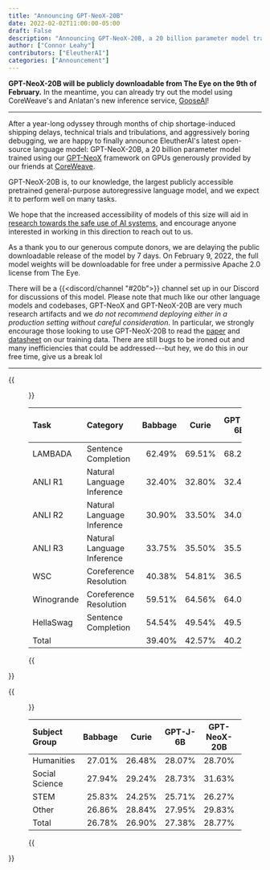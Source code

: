```yaml
---
title: "Announcing GPT-NeoX-20B"
date: 2022-02-02T11:00:00-05:00
draft: False
description: "Announcing GPT-NeoX-20B, a 20 billion parameter model trained in collaboration with CoreWeave."
author: ["Connor Leahy"]
contributors: ["EleutherAI"]
categories: ["Announcement"]
---
```


**GPT-NeoX-20B will be publicly downloadable from The Eye on the <date datetime="2022-02-09">9th of February</date>.**
In the meantime, you can already try out the model using CoreWeave's and Anlatan's new inference service, <a href="https://goose.ai/" title="We're dead serious, that is actually what it is called.">GooseAI</a>!

---

After a year-long odyssey through months of chip shortage-induced shipping delays, technical trials and tribulations, and aggressively boring debugging, we are happy to finally announce EleutherAI's latest open-source language model: GPT-NeoX-20B, a 20 billion parameter model trained using our [GPT-NeoX](https://github.com/EleutherAI/gpt-neox) framework on GPUs generously provided by our friends at [CoreWeave](https://www.coreweave.com/).

GPT-NeoX-20B is, to our knowledge, the largest publicly accessible pretrained general-purpose autoregressive language model, and we expect it to perform well on many tasks.

We hope that the increased accessibility of models of this size will aid in [research towards the safe use of AI systems](https://blog.eleuther.ai/why-release-a-large-language-model/), and encourage anyone interested in working in this direction to reach out to us.

As a thank you to our generous compute donors, we are delaying the public downloadable release of the model by 7 days. On <date datetime="2022-02-09">February 9, 2022</date>, the full model weights will be downloadable for free under a permissive Apache 2.0 license from The Eye.

There will be a {{<discord/channel "#20b">}} channel set up in our Discord for discussions of this model. Please note that much like our other language models and codebases, GPT-NeoX and GPT-NeoX-20B are very much research artifacts and we *do not recommend deploying either in a production setting without careful consideration*. In particular, we strongly encourage those looking to use GPT-NeoX-20B to read the [paper](https://arxiv.org/abs/2101.00027) and [datasheet](https://arxiv.org/abs/2201.07311) on our training data. There are still bugs to be ironed out and many inefficiencies that could be addressed---but hey, we do this in our free time, give us a break lol

---

{{<figure caption="Accuracy on standard language modeling tasks.">}}

<table>
<thead>
<tr>
<th style="text-align: left;">Task</th>
<th style="text-align: left;">Category</th>
<th style="text-align: center;">Babbage</th>
<th style="text-align: center;">Curie</th>
<th style="text-align: center;">GPT-J-6B</th>
<th style="text-align: center;">GPT-NeoX-20B</th>
<th style="text-align: center;">DaVinci</th>
</tr>
</thead>
<tbody>
<tr>
<td style="text-align: left;">LAMBADA</td>
<td style="text-align: left;">Sentence Completion</td>
<td style="text-align: right;">62.49%</td>
<td style="text-align: right;">69.51%</td>
<td style="text-align: right;">68.29%</td>
<td style="text-align: right;">71.98%</td>
<td style="text-align: right;">75.16%</td>
</tr>
<tr>
<td style="text-align: left;">ANLI R1</td>
<td style="text-align: left;">Natural Language Inference</td>
<td style="text-align: right;">32.40%</td>
<td style="text-align: right;">32.80%</td>
<td style="text-align: right;">32.40%</td>
<td style="text-align: right;">33.50%</td>
<td style="text-align: right;">36.30%</td>
</tr>
<tr>
<td style="text-align: left;">ANLI R2</td>
<td style="text-align: left;">Natural Language Inference</td>
<td style="text-align: right;">30.90%</td>
<td style="text-align: right;">33.50%</td>
<td style="text-align: right;">34.00%</td>
<td style="text-align: right;">34.40%</td>
<td style="text-align: right;">37.00%</td>
</tr>
<tr>
<td style="text-align: left;">ANLI R3</td>
<td style="text-align: left;">Natural Language Inference</td>
<td style="text-align: right;">33.75%</td>
<td style="text-align: right;">35.50%</td>
<td style="text-align: right;">35.50%</td>
<td style="text-align: right;">35.75%</td>
<td style="text-align: right;">36.83%</td>
</tr>
<tr>
<td style="text-align: left;">WSC</td>
<td style="text-align: left;">Coreference Resolution</td>
<td style="text-align: right;">40.38%</td>
<td style="text-align: right;">54.81%</td>
<td style="text-align: right;">36.53%</td>
<td style="text-align: right;">53.61%</td>
<td style="text-align: right;">63.46%</td>
</tr>
<tr>
<td style="text-align: left;">Winogrande</td>
<td style="text-align: left;">Coreference Resolution</td>
<td style="text-align: right;">59.51%</td>
<td style="text-align: right;">64.56%</td>
<td style="text-align: right;">64.01%</td>
<td style="text-align: right;">65.27%</td>
<td style="text-align: right;">69.93%</td>
</tr>
<tr>
<td style="text-align: left;">HellaSwag</td>
<td style="text-align: left;">Sentence Completion</td>
<td style="text-align: right;">54.54%</td>
<td style="text-align: right;">49.54%</td>
<td style="text-align: right;">49.54%</td>
<td style="text-align: right;">49.04%</td>
<td style="text-align: right;">59.18%</td>
</tr>
<tr>
<td style="text-align: left;">Total</td>
<td style="text-align: left;"></td>
<td style="text-align: right;">39.40%</td>
<td style="text-align: right;">42.57%</td>
<td style="text-align: right;">40.28%</td>
<td style="text-align: right;">43.31%</td>
<td style="text-align: right;">48.40%</td>
</tr>
</tbody>
</table>

{{</figure>}}

{{<figure caption="Accuracy of factual knowledge by subject group, as measured by the [HendrycksTest](https://arxiv.org/abs/2009.03300) evaluation.">}}

<table>
<thead>
<tr>
<th style="text-align: left;">Subject Group</th>
<th style="text-align: center;">Babbage</th>
<th style="text-align: center;">Curie</th>
<th style="text-align: center;">GPT-J-6B</th>
<th style="text-align: center;">GPT-NeoX-20B</th>
<th style="text-align: center;">DaVinci</th>
</tr>
</thead>
<tbody>
<tr>
<td style="text-align: left;">Humanities</td>
<td style="text-align: right;">27.01%</td>
<td style="text-align: right;">26.48%</td>
<td style="text-align: right;">28.07%</td>
<td style="text-align: right;">28.70%</td>
<td style="text-align: right;">32.30%</td>
</tr>
<tr>
<td style="text-align: left;">Social Science</td>
<td style="text-align: right;">27.94%</td>
<td style="text-align: right;">29.24%</td>
<td style="text-align: right;">28.73%</td>
<td style="text-align: right;">31.63%</td>
<td style="text-align: right;">35.87%</td>
</tr>
<tr>
<td style="text-align: left;">STEM</td>
<td style="text-align: right;">25.83%</td>
<td style="text-align: right;">24.25%</td>
<td style="text-align: right;">25.71%</td>
<td style="text-align: right;">26.27%</td>
<td style="text-align: right;">28.60%</td>
</tr>
<tr>
<td style="text-align: left;">Other</td>
<td style="text-align: right;">26.86%</td>
<td style="text-align: right;">28.84%</td>
<td style="text-align: right;">27.95%</td>
<td style="text-align: right;">29.83%</td>
<td style="text-align: right;">36.85%</td>
</tr>
<tr>
<td style="text-align: left;">Total</td>
<td style="text-align: right;">26.78%</td>
<td style="text-align: right;">26.90%</td>
<td style="text-align: right;">27.38%</td>
<td style="text-align: right;">28.77%</td>
<td style="text-align: right;">32.86%</td>
</tr>
</tbody>
</table>

{{</figure>}}